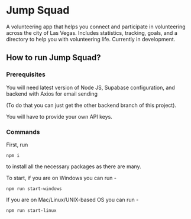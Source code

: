 # Jump Squad

A volunteering app that helps you connect and participate in volunteering across the city of Las Vegas. Includes statistics, tracking, goals, and a directory to help you with volunteering life. Currently in development.

## How to run Jump Squad?

### Prerequisites
You will need latest version of Node JS, Supabase configuration, and backend with Axios for email sending 

(To do that you can just get the other backend branch of this project).

You will have to provide your own API keys.

### Commands

First, run
```
npm i
```
to install all the necessary packages as there are many.

To start, if you are on Windows you can run -
```
npm run start-windows
```
If you are on Mac/Linux/UNIX-based OS you can run -
```
npm run start-linux
```
